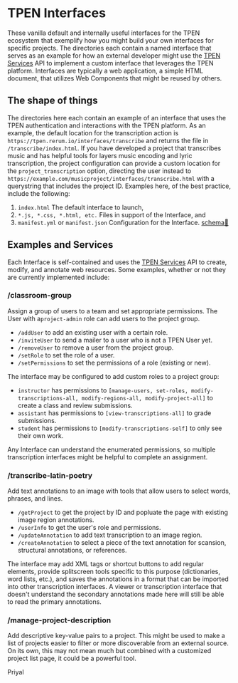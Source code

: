 # TPEN Interfaces

These vanilla default and internally useful interfaces for the TPEN ecosystem that
exemplify how you might build your own interfaces for specific projects. The directories
each contain a named interface that serves as an example for how an external developer
might use the [TPEN Services](#) API to implement a custom interface that leverages
the TPEN platform. Interfaces are typically a web application, a simple HTML document,
that utilizes Web Components that might be reused by others.

## The shape of things

The directories here each contain an example of an interface that uses the TPEN
authentication and interactions with the TPEN platform. As an example, the default
location for the transcription action is `https://tpen.rerum.io/interfaces/transcribe`
and returns the file in `/transcribe/index.html`. If you have developed a project that
transcribes music and has helpful tools for layers music encoding and lyric
transcription, the project configuration can provide a custom location for the
`project_transcription` option, directing the user instead to
`https://example.com/musicproject/interfaces/transcribe.html` with a querystring that
includes the project ID. Examples here, of the best practice, include the following:

1. `index.html` The default interface to launch,
2. `*.js, *.css, *.html, etc.` Files in support of the Interface, and
3. `manifest.yml` or `manifest.json` Configuration for the Interface. [schema🔗](https://github.com/CenterForDigitalHumanities/TPEN-interfaces/issues/1)

## Examples and Services

Each Interface is self-contained and uses the [TPEN Services](#) API to create, modify, and
annotate web resources. Some examples, whether or not they are currently implemented include:

### /classroom-group

Assign a group of users to a team and set appropriate permissions. The User with a`project-admin` role can add users to the project group.

* `/addUser` to add an existing user with a certain role.
* `/inviteUser` to send a mailer to a user who is not a TPEN User yet.
* `/removeUser` to remove a user from the project group.
* `/setRole` to set the role of a user.
* `/setPermissions` to set the permissions of a role (existing or new).

The interface may be configured to add custom roles to a project group:

* `instructor` has permissions to `[manage-users, set-roles, modify-transcriptions-all, modify-regions-all, modify-project-all]` to create a class and review submissions.
* `assistant` has permissions to `[view-transcriptions-all]` to grade submissions.
* `student` has permissions to `[modify-transcriptions-self]` to only see their own work.

Any Interface can understand the enumerated permissions, so multiple transcription interfaces
might be helpful to complete an assignment.

### /transcribe-latin-poetry

Add text annotations to an image with tools that allow users to select words, phrases, and lines.

* `/getProject` to get the project by ID and popluate the page with existing image region annotations.
* `/userInfo` to get the user's role and permissions.
* `/updateAnnotation` to add text transcription to an image region.
* `/createAnnotation` to select a piece of the text annotation for scansion, structural annotations, or references.

The interface may add XML tags or shortcut buttons to add regular elements, provide
splitscreen tools specific to this purpose (dictionaries, word lists, etc.), and
saves the annotations in a format that can be imported into other transcription interfaces.
A viewer or transcription interface that doesn't understand the secondary annotations made
here will still be able to read the primary annotations.

### /manage-project-description

Add descriptive key-value pairs to a project. This might be used to make a list of projects
easier to filter or more discoverable from an external source. On its own, this may not mean
much but combined with a customized project list page, it could be a powerful tool.

Priyal